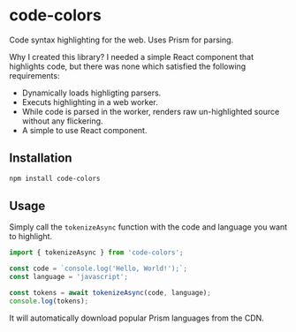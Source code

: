 # code-colors

Code syntax highlighting for the web. Uses Prism for parsing.

Why I created this library? I needed a simple React component that highlights
code, but there was none which satisfied the following requirements:

- Dynamically loads highligting parsers.
- Executs highlighting in a web worker.
- While code is parsed in the worker, renders raw un-highlighted source without any flickering.
- A simple to use React component.


## Installation

```bash
npm install code-colors
```


## Usage

Simply call the `tokenizeAsync` function with the code and language you want to highlight.

```javascript
import { tokenizeAsync } from 'code-colors';

const code = `console.log('Hello, World!');`;
const language = 'javascript';

const tokens = await tokenizeAsync(code, language);
console.log(tokens);
```

It will automatically download popular Prism languages from the CDN.
